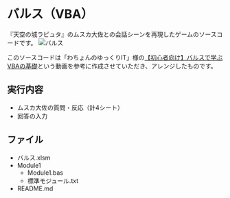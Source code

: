 # バルス（VBA）
『天空の城ラピュタ』のムスカ大佐との会話シーンを再現したゲームのソースコードです。
![バルス](https://user-images.githubusercontent.com/84171334/188863109-6acdab8c-b20c-4783-a5c0-e54c416c8398.jpg)

このソースコードは「わちょんのゆっくりIT」様の[【初心者向け】バルスで学ぶVBAの基礎](https://www.youtube.com/watch?v=MoeeGu4VIgA)という動画を参考に作成させていただき、アレンジしたものです。

## 実行内容
- ムスカ大佐の質問・反応（計4シート）
- 回答の入力

## ファイル
- バルス.xlsm
- Module1
  - Module1.bas
  - 標準モジュール.txt
- README.md
